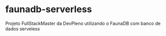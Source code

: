 # faunadb-serverless
Projeto FullStackMaster da DevPleno utilizando o FaunaDB com banco de dados serveless
